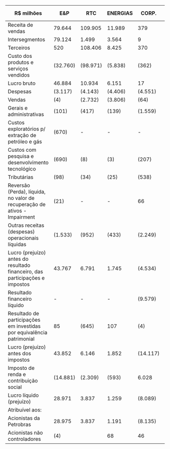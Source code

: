 |R$ milhões|E&P|RTC|ENERGIAS|CORP.|ELIMIN.|CONSOLI-DADO|
|---|---|---|---|---|---|---|
|Receita de vendas|79.644|109.905|11.989|379|(84.196)|117.721|
|Intersegmentos|79.124|1.499|3.564|9|(84.196)|-|
|Terceiros|520|108.406|8.425|370|-|117.721|
|Custo dos produtos e serviços vendidos|(32.760)|(98.971)|(5.838)|(362)|80.911|(57.020)|
|Lucro bruto|46.884|10.934|6.151|17|(3.285)|60.701|
|Despesas|(3.117)|(4.143)|(4.406)|(4.551)|-|(16.217)|
|Vendas|(4)|(2.732)|(3.806)|(64)|-|(6.606)|
|Gerais e administrativas|(101)|(417)|(139)|(1.559)|-|(2.216)|
|Custos exploratórios p/ extração de petróleo e gás|(670)|-|-|-|-|(670)|
|Custos com pesquisa e desenvolvimento tecnológico|(690)|(8)|(3)|(207)|-|(908)|
|Tributárias|(98)|(34)|(25)|(538)|-|(695)|
|Reversão (Perda), líquida, no valor de recuperação de ativos - Impairment|(21)|-|-|66|-|45|
|Outras receitas (despesas) operacionais líquidas|(1.533)|(952)|(433)|(2.249)|-|(5.167)|
|Lucro (prejuízo) antes do resultado financeiro, das participações e impostos|43.767|6.791|1.745|(4.534)|(3.285)|44.484|
|Resultado financeiro líquido|-|-|-|(9.579)|-|(9.579)|
|Resultado de participações em investidas por equivalência patrimonial|85|(645)|107|(4)|-|(457)|
|Lucro (prejuízo) antes dos impostos|43.852|6.146|1.852|(14.117)|(3.285)|34.448|
|Imposto de renda e contribuição social|(14.881)|(2.309)|(593)|6.028|1.117|(10.638)|
|Lucro líquido (prejuízo)|28.971|3.837|1.259|(8.089)|(2.168)|23.810|
|Atribuível aos:| | | | | | |
|Acionistas da Petrobras|28.975|3.837|1.191|(8.135)|(2.168)|23.700|
|Acionistas não controladores|(4)| |68|46| |110|
